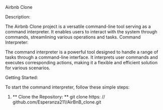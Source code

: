 Airbnb Clone

Description:

The Airbnb Clone project is a versatile command-line tool serving as a command interpreter. It enables users to interact with the system through commands, streamlining various operations and tasks.
Command Interpreter:

The command interpreter is a powerful tool designed to handle a range of tasks through a command-line interface.
It interprets user commands and executes corresponding actions, making it a flexible and efficient solution for various scenarios.

Getting Started:

To start the command interpreter, follow these simple steps:

1. ** Clone the Repository: **
git clone https: // github.com/Esperanza211/AirBnB_clone.git
